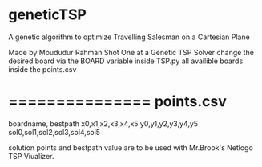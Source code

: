 # geneticTSP

A genetic algorithm to optimize Travelling Salesman on a Cartesian Plane

Made by Moududur Rahman
Shot One at a Genetic TSP Solver
change the desired board via the BOARD variable inside TSP.py
all availible boards inside the points.csv

===============
points.csv
===============
boardname, bestpath
x0,x1,x2,x3,x4,x5
y0,y1,y2,y3,y4,y5
sol0,sol1,sol2,sol3,sol4,sol5

solution points and bestpath value are to be used with Mr.Brook's Netlogo TSP Viualizer. 
